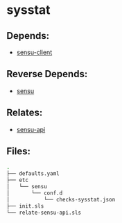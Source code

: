 # sysstat

## Depends:

  -  [sensu-client](/salt/sensu-client)

## Reverse Depends:

  -  [sensu](/salt/sensu)

## Relates:

  -  [sensu-api](/salt/sensu-api)

## Files:

```bash
.
├── defaults.yaml
├── etc
│   └── sensu
│       └── conf.d
│           └── checks-sysstat.json
├── init.sls
└── relate-sensu-api.sls
```
